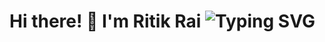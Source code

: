 # Hi there! 👋 I'm Ritik Rai <img src="https://readme-typing-svg.herokuapp.com?font=Fira+Code&weight=600&size=22&pause=1000&color=F7A22D&width=435&lines=Hi! I'm Ritik Rai" alt="Typing SVG" />


<!--
**ritik-raii/ritik-raii** is a ✨ _special_ ✨ repository because its `README.md` (this file) appears on your GitHub profile.

Here are some ideas to get you started:

- 🔭 I’m currently working on ...
- 🌱 I’m currently learning ...
- 👯 I’m looking to collaborate on ...
- 🤔 I’m looking for help with ...
- 💬 Ask me about ...
- 📫 How to reach me: ...
- 😄 Pronouns: ...
- ⚡ Fun fact: ...
-->
